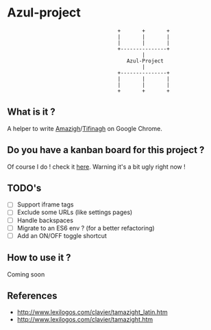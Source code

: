 # Azul-project
                                        +       +       +
                                        |       |       |
                                        |       |       |
                                        +---------------+
                                                |
                                           Azul-Project
                                                |
                                        +---------------+
                                        |       |       |
                                        |       |       |
                                        +       +       +

## What is it ? 
A helper to write [Amazigh](https://en.wikipedia.org/wiki/Berbers)/[Tifinagh](https://fr.wikipedia.org/wiki/Tifinagh) on Google Chrome.

## Do you have a kanban board for this project ?
Of course I do ! check it [here](https://trello.com/b/qPCjmttu/azul-project). Warning it's a bit ugly right now !

## TODO's
- [ ] Support iframe tags
- [ ] Exclude some URLs (like settings pages)
- [ ] Handle backspaces
- [ ] Migrate to an ES6 env ? (for a better refactoring)
- [ ] Add an ON/OFF toggle shortcut

## How to use it ? 
Coming soon

## References
 - http://www.lexilogos.com/clavier/tamazight_latin.htm
 - http://www.lexilogos.com/clavier/tamazight.htm

